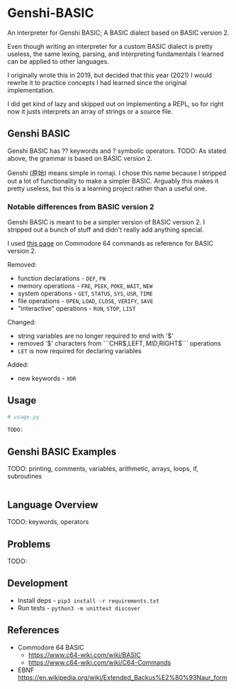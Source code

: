 # Genshi-BASIC
An interpreter for Genshi BASIC; A BASIC dialect based on BASIC version 2.

Even though writing an interpreter for a custom BASIC dialect is pretty useless, the same 
lexing, parsing, and interpreting fundamentals I learned can be applied to other languages.

I originally wrote this in 2019, but decided that this year (2021) I would rewrite it
to practice concepts I had learned since the original implementation.

I did get kind of lazy and skipped out on implementing a REPL, so for right now it
justs interprets an array of strings or a source file.


## Genshi BASIC
Genshi BASIC has ?? keywords and ? symbolic operators. TODO:
As stated above, the grammar is based on BASIC version 2.

Genshi (原始) means simple in romaji. I chose this name because I stripped out a lot of
functionality to make a simpler BASIC. Arguably this makes it pretty useless, 
but this is a learning project rather than a useful one.


### Notable differences from BASIC version 2
Genshi BASIC is meant to be a simpler version of BASIC version 2.
I stripped out a bunch of stuff and didn't really add anything special.

I used [this page](https://www.c64-wiki.com/wiki/C64-Commands) on Commodore 64 commands
as reference for BASIC version 2.

Removed:

- function declarations - ```DEF```, ```FN```
- memory operations - ```FRE```, ```PEEK```, ```POKE```, ```WAIT```, ```NEW```
- system operations - ```GET```, ```STATUS```, ```SYS```, ```USR```, ```TIME```
- file operations - ```OPEN```, ```LOAD```, ```CLOSE```, ```VERIFY```, ```SAVE```
- "interactive" operations - ```RUN```, ```STOP```, ```LIST```

Changed:

- string variables are no longer required to end with '$'
- removed '$' characters from ```CHR$,LEFT$,MID$,RIGHT$``` operations
- ```LET``` is now required for declaring variables

Added:

- new keywords - ```XOR```


## Usage
```python
# usage.py

TODO:
```


## Genshi BASIC Examples
TODO: printing, comments, variables, arithmetic, arrays, loops, if, subroutines
```
```


## Language Overview
TODO: keywords, operators


## Problems
TODO:


## Development
- Install deps - ```pip3 install -r requirements.txt```
- Run tests - ```python3 -m unittest discover```


## References
- Commodore 64 BASIC
  - https://www.c64-wiki.com/wiki/BASIC
  - https://www.c64-wiki.com/wiki/C64-Commands
- EBNF https://en.wikipedia.org/wiki/Extended_Backus%E2%80%93Naur_form
